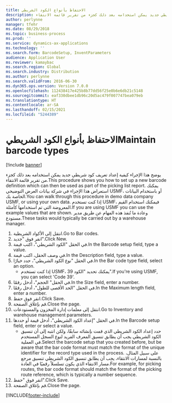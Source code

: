 ```yaml
---
title: الاحتفاظ بأنواع الكود الشريطي
description: يوضح هذا الإجراء كيفية إعداد تعريف كود شريطي جديد يمكن استخدامه بعد ذلك كجزء من تقرير قائمة الانتقاء.
author: perlynne
manager: tfehr
ms.date: 08/29/2018
ms.topic: business-process
ms.prod: ''
ms.service: dynamics-ax-applications
ms.technology: ''
ms.search.form: BarcodeSetup, InventParameters
audience: Application User
ms.reviewer: kamaybac
ms.search.region: Global
ms.search.industry: Distribution
ms.author: perlynne
ms.search.validFrom: 2016-06-30
ms.dyn365.ops.version: Version 7.0.0
ms.openlocfilehash: 112438417e425b8b77dd56f25e0b6e6db21c5148
ms.sourcegitcommit: eaf330dbee1db96c20d5ac479f007747bea079eb
ms.translationtype: HT
ms.contentlocale: ar-SA
ms.lasthandoff: 02/15/2021
ms.locfileid: "5244389"
---
```

# <a name="maintain-barcode-types"></a><span data-ttu-id="66149-103">الاحتفاظ بأنواع الكود الشريطي</span><span class="sxs-lookup"><span data-stu-id="66149-103">Maintain barcode types</span></span>

[!include [banner](../../includes/banner.md)]

<span data-ttu-id="66149-104">يوضح هذا الإجراء كيفية إعداد تعريف كود شريطي جديد يمكن استخدامه بعد ذلك كجزء من تقرير قائمة الانتقاء.</span><span class="sxs-lookup"><span data-stu-id="66149-104">This procedure shows you how to set up a new barcode definition which can then be used as part of the picking list report.</span></span> <span data-ttu-id="66149-105">يمكنك استعراض هذا الإجراء في شركة بيانات العرض التوضيحي USMF، أو باستخدام البيانات الخاصة بك.</span><span class="sxs-lookup"><span data-stu-id="66149-105">You can walk through this procedure in demo data company USMF, or using your own data.</span></span> <span data-ttu-id="66149-106">إذا كنت تستخدم USMF، فيمكنك استخدام القيم المعروضة التي تم استخدامها كأمثلة.</span><span class="sxs-lookup"><span data-stu-id="66149-106">If you are using USMF you can use the example values that are shown.</span></span> <span data-ttu-id="66149-107">وعادة ما تُنفذ هذه المهام عن طريق مدير مستودع.</span><span class="sxs-lookup"><span data-stu-id="66149-107">These tasks would typically be carried out by a warehouse manager.</span></span>

1. <span data-ttu-id="66149-108">انتقل إلى الأكواد الشريطية.</span><span class="sxs-lookup"><span data-stu-id="66149-108">Go to Bar codes.</span></span>
2. <span data-ttu-id="66149-109">انقر فوق "جديد".</span><span class="sxs-lookup"><span data-stu-id="66149-109">Click New.</span></span>
3. <span data-ttu-id="66149-110">في الحقل "الكود الشريطي"، اكتب قيمة.</span><span class="sxs-lookup"><span data-stu-id="66149-110">In the Barcode setup field, type a value.</span></span>
4. <span data-ttu-id="66149-111">في وصف الحقل، اكتب قيمة.</span><span class="sxs-lookup"><span data-stu-id="66149-111">In the Description field, type a value.</span></span>
5. <span data-ttu-id="66149-112">في الحقل "نوع الكود الشريطي"، حدد خيارًا.</span><span class="sxs-lookup"><span data-stu-id="66149-112">In the Bar code type field, select an option.</span></span>
    * <span data-ttu-id="66149-113">إذا كنت تستخدم USMF، يمكنك تحديد "الكود 39".</span><span class="sxs-lookup"><span data-stu-id="66149-113">If you're using USMF, you can select 'Code 39'.</span></span>  
6. <span data-ttu-id="66149-114">في الحقل" الحجم"، أدخل رقمًا.</span><span class="sxs-lookup"><span data-stu-id="66149-114">In the Size field, enter a number.</span></span>
7. <span data-ttu-id="66149-115">في الحقل "الحد الأقصى للطول"، أدخل رقمًا.</span><span class="sxs-lookup"><span data-stu-id="66149-115">In the Maximum length field, enter a number.</span></span>
8. <span data-ttu-id="66149-116">انقر فوق حفظ.</span><span class="sxs-lookup"><span data-stu-id="66149-116">Click Save.</span></span>
9. <span data-ttu-id="66149-117">قم بإغلاق الصفحة.</span><span class="sxs-lookup"><span data-stu-id="66149-117">Close the page.</span></span>
10. <span data-ttu-id="66149-118">انتقل إلى معلمات إدارة المخزون والمستودعات.</span><span class="sxs-lookup"><span data-stu-id="66149-118">Go to Inventory and warehouse management parameters.</span></span>
11. <span data-ttu-id="66149-119">في الحقل "إعداد الكود الشريطي"، أدخل قيمة أو حددها.</span><span class="sxs-lookup"><span data-stu-id="66149-119">In the Barcode setup field, enter or select a value.</span></span>
    * <span data-ttu-id="66149-120">حدد إعداد الكود الشريطي الذي قمت بإنشائه سابقًا، ولكن انتبه إلى أن تنسيق الكود الشريطي يجب أن يطابق تنسيق المعرف الفريد لنوع السجل المستخدم في العملية.</span><span class="sxs-lookup"><span data-stu-id="66149-120">Select the barcode setup that you created before, but be aware that the bar code format must match the format of the unique identifier for the record type used in the process.</span></span> <span data-ttu-id="66149-121">على سبيل المثال، بالنسبة لمسارات الانتقاء، يجب أن يطابق تنسيق الكود الشريطي تنسيق مرجع مسار الانتقاء الذي يكون تسلسلاً رقميًا في العادة.</span><span class="sxs-lookup"><span data-stu-id="66149-121">For example, for picking routes, the bar code format should match the format of the picking route reference, which is typically a number sequence.</span></span>  
12. <span data-ttu-id="66149-122">انقر فوق "حفظ".</span><span class="sxs-lookup"><span data-stu-id="66149-122">Click Save.</span></span>
13. <span data-ttu-id="66149-123">قم بإغلاق الصفحة.</span><span class="sxs-lookup"><span data-stu-id="66149-123">Close the page.</span></span>



[!INCLUDE[footer-include](../../../includes/footer-banner.md)]